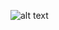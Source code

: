 ![alt text](https://github.com/crypto-coder/raincube/blob/master/Raincube%20Architecture.png "Raincube Architecture") 
